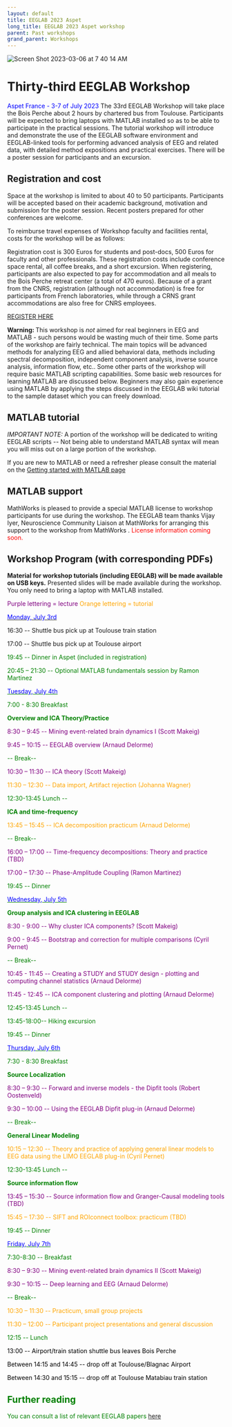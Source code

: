 ```yaml
---
layout: default
title: EEGLAB 2023 Aspet
long_title: EEGLAB 2023 Aspet workshop
parent: Past workshops
grand_parent: Workshops
---
```


![Screen Shot 2023-03-06 at 7 40 14 AM](https://user-images.githubusercontent.com/1872705/223188423-e296a3e6-dd99-488b-b86d-1a6f8a8520e0.png)

Thirty-third EEGLAB Workshop
============================

<span style="color: blue">Aspet France - 3-7 of July 2023
</span>
The 33rd EEGLAB Workshop will take place the Bois Perche about 2 hours by
chartered bus from Toulouse. Participants will be expected to bring laptops with
MATLAB installed so as to be able to participate in the practical
sessions. The tutorial workshop will introduce and demonstrate the use
of the EEGLAB software environment and EEGLAB-linked tools for
performing advanced analysis of EEG and related data, with detailed
method expositions and practical exercises. There will be a poster
session for participants and an excursion.

Registration and cost
---------------------
Space at the workshop is limited to about 40 to 50 participants. Participants
will be accepted based on their academic background, motivation and
submission for the poster session. Recent posters prepared for other conferences are welcome.

To reimburse travel expenses of Workshop faculty and facilities rental,
costs for the workshop will be as follows:

Registration cost is 300 Euros for students and post-docs, 500 Euros for
faculty and other professionals. These registration costs include
conference space rental, all coffee breaks, and a short excursion. 
When registering, participants are also expected to pay for accommodation and all meals to the Bois Perche retreat center (a total of 470 euros). Because of a grant from the CNRS, registration (although not accommodation) is free for participants from French laboratories, while through a CRNS grant accommodations are also free for CNRS employees.

[REGISTER HERE](https://www.azur-colloque.fr/DR14/inscription/inscription/201)

<b>Warning: </b> This workshop is <em>not</em> aimed for real beginners
in EEG and MATLAB - such persons would be wasting much of their time.
Some parts of the workshop are fairly technical. The main topics will be
advanced methods for analyzing EEG and allied behavioral data, methods
including spectral decomposition, independent component analysis,
inverse source analysis, information flow, etc.. Some other parts of the
workshop will require basic MATLAB scripting capabilities. Some basic
web resources for learning MATLAB are discussed below. Beginners may
also gain experience using MATLAB by applying the steps discussed in the
EEGLAB wiki tutorial to the sample dataset which you can freely
download.

MATLAB tutorial
----------------

*IMPORTANT NOTE:* A portion of the workshop will be dedicated to writing EEGLAB scripts -- Not being able
to understand MATLAB syntax will mean you will miss out on a large
portion of the workshop.

If you are new to MATLAB or need a refresher please consult the material on the [Getting started with MATLAB page](/tutorials/misc/tutorial_matlab.html)

MATLAB support
--------------

MathWorks is pleased to provide a special MATLAB license to workshop
participants for use during the workshop. The EEGLAB team thanks Vijay Iyer, 
Neuroscience Community Liaison at MathWorks for arranging this support to the workshop from MathWorks
.
 <span style="color: red">License information coming soon.</span>

Workshop Program (with corresponding PDFs)
------------------------------------------

<b>Material for workshop tutorials (including EEGLAB) will be made available on
USB keys.</b> Presented slides will be made
available during the workshop. You only need to bring a
laptop with MATLAB installed.

<span style="color: purple">Purple lettering = lecture</span>
<span style="color: orange">Orange lettering = tutorial</span>

<u><span style="color: blue">Monday, July 3rd</span></u>

16:30 --  Shuttle bus pick up at Toulouse train station

17:00 -- Shuttle bus pick up at Toulouse airport

<span style="color: green">

19:45 -- Dinner in Aspet (included in registration)</span>

20:45 – 21:30 -- Optional MATLAB fundamentals session by Ramon Martinez

<u><span style="color: blue">Tuesday, July 4th</span></u>

<span style="color: green">7:00 - 8:30 Breakfast</span>


**Overview and ICA Theory/Practice**

<span style="color:purple"> 8:30 – 9:45 -- Mining event-related brain dynamics I (Scott Makeig)</span>

<span style="color: purple">9:45 – 10:15 -- EEGLAB overview (Arnaud Delorme)</span>

<span style="color: green">-- Break--</span>

<span style="color: purple">10:30 – 11:30 -- ICA theory (Scott Makeig)</span>

<span style="color: orange">11:30 – 12:30 -- Data import, Artifact rejection (Johanna Wagner)</span>

<span style="color: green">12:30-13:45 Lunch --</span>

**ICA and time-frequency**

<span style="color: orange">13:45 – 15:45 -- ICA decomposition practicum (Arnaud Delorme)</span>

<span style="color: green">-- Break--</span>

<span style="color: purple">16:00 – 17:00 -- Time-frequency decompositions: Theory and practice (TBD)</span> 

<span style="color: purple">17:00 – 17:30 -- Phase-Amplitude Coupling (Ramon Martinez)</span> 
<!-- -->

<span style="color: green">19:45 -- Dinner</span>




<u><span style="color: blue">Wednesday, July 5th</span></u>

**Group analysis and ICA clustering in EEGLAB**


<span style="color: purple">8:30 - 9:00 -- Why cluster ICA components? (Scott Makeig)</span>

<span style="color: purple">9:00 - 9:45 -- Bootstrap and correction for multiple comparisons (Cyril Pernet)</span> 

<span style="color: green">-- Break--</span>

<span style="color: purple">10:45 - 11:45 -- Creating a STUDY and STUDY design - plotting and computing channel statistics (Arnaud Delorme)</span> 

<span style="color: purple">11:45 - 12:45 -- ICA component clustering and plotting (Arnaud Delorme)</span>
<!-- -->


<span style="color: green">12:45-13:45 Lunch --</span>

<!-- -->


<span style="color: green">13:45-18:00-- Hiking excursion</span>

<!-- -->


<span style="color: green">19:45 -- Dinner</span>






 <u><span style="color: blue">Thursday, July 6th</span></u>
 
<span style="color: green">7:30 - 8:30 Breakfast</span>


**Source Localization**


<span style="color: purple">8:30 – 9:30 -- Forward and inverse models - the Dipfit tools (Robert Oostenveld)</span> 

<span style="color: purple">9:30 – 10:00 -- Using the EEGLAB Dipfit plug-in (Arnaud Delorme)</span> 


<span style="color: green">-- Break--</span>


**General Linear Modeling**


<span style="color: orange">10:15 – 12:30 -- Theory and practice of applying general linear models to EEG data using the LIMO EEGLAB plug-in (Cyril Pernet)</span>

<span style="color: green">12:30-13:45 Lunch --</span>

**Source information flow**

<span style="color: purple">13:45 – 15:30 -- Source information flow and Granger-Causal modeling tools (TBD)</span>

<span style="color: orange">15:45 – 17:30 -- SIFT and ROIconnect toolbox: practicum (TBD)</span>

<span style="color: green">19:45 -- Dinner </span>




 
<u><span style="color: blue">Friday, July 7th</span></u>

<span style="color: green">7:30-8:30 -- Breakfast</span>

<span style="color: purple">8:30 – 9:30 -- Mining event-related brain dynamics II (Scott Makeig)</span> 

<span style="color: purple">9:30 – 10:15 -- Deep learning and EEG (Arnaud Delorme)</span> 

<span style="color: green">-- Break--</span>


<span style="color: orange">10:30 – 11:30 -- Practicum, small group projects</span>

<span style="color: orange">11:30 – 12:00 -- Participant project presentations and general discussion</span>
<!-- -->


<span style="color: green">12:15 -- Lunch</span>

<span style="color: black">13:00 -- Airport/train station shuttle bus leaves Bois Perche</span>

<span style="color: black">Between 14:15 and 14:45 -- drop off at Toulouse/Blagnac Airport</span>

<span style="color: black">Between 14:30 and 15:15 -- drop off at Toulouse Matabiau train station</span>


Further reading
----------------
You can consult a list of relevant EEGLAB papers [here](/others/EEGLAB_References.html) 
